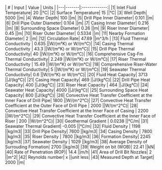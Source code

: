 | # | Input   |    Value    |    Units      | 
|---|-------|:-------------:|
|1| Inlet Fluid Temperature|  20  ||°C|
|2| Surface Temperature|  15  ||°C|
|3| Well Depth|  5000  ||m|
|4| Water Depth|  100  ||m|
|5| Drill Pipe Inner Diameter|  0.101  ||m|
|6| Drill Pipe Outer Diameter|  0.104  ||m|
|7| Casing Inner Diameter|  0.216  ||m|
|8| Surrounding Space Diameter|  0.26  ||m|
|9| Riser Inner Diameter|  0.45  ||m|
|10| Riser Outer Diameter|  0.5334  ||m|
|11| Nearby Formation Diameter|  2  ||m|
|12| Circulation Rate| 47.69  ||m^3/h |
|13| Fluid Thermal Conductivity |   0.635  ||W/(m°K) or W/(m°C)|
|14| Casing Thermal Conductivity |  43.3  ||W/(m°K) or W/(m°C)|
|15| Drill Pipe Thermal Conductivity|  40  ||W/(m°K) or W/(m°C)|
|16| Comprehensive Csg-Fm Thermal Conductivity|  2.249  ||W/(m°K) or W/(m°C)|
|17| Riser Thermal Conductivity |  15.49  ||W/(m°K) or W/(m°C)|
|18| Comprehensive Riser-Water Thermal Conductivity|  5  ||W/(m°K) or W/(m°C)|
|19| Seawater Thermal Conductivity|  0.6  ||W/(m°K) or W/(m°C)|
|20| Fluid Heat Capacity|  3713  ||J/(kg°C)|
|21| Casing Heat Capacity|  469  ||J/(kg°C)|
|22| Drill Pipe Heat Capacity|  400  ||J/(kg°C)| 
|23| Riser Heat Capacity |  464  ||J/(kg°C)|
|24| Seawater Heat Capacity|  4000  ||J/(kg°C)| 
|25| Surrounding Space Heat Capacity|  800  ||J/(kg°C)| 
|26| Convective Heat Transfer Coefficient at the Inner Face of Drill Pipe|  1800  ||W/(m^2°C)| 
|27| Convective Heat Transfer Coefficient at the Outer Face of Drill Pipe |  2000  ||W/(m^2°C)| 
|28| Convective Heat Transfer Coefficient at the Inner Face of Casing |  2200  ||W/(m^2°C)| 
|29| Convective Heat Transfer Coefficient at the Inner Face of Riser |  200  ||W/(m^2°C)| 
|30| Geothermal Gradient |  0.0238  ||°C/m|
|31| Seawater Thermal Gradient|  -0.005  ||°C/m| 
|32| Fluid Density |  1198  ||kg/m3|
|33| Drill Pipe Density|  7600  ||kg/m3| 
|34| Casing Density |  7800  ||kg/m3|
|35| Riser Density |  7800  ||kg/m3|
|36| Formation Density|  2245  ||kg/m3| 
|37| Seawater Density |  1029  ||kg/m3|
|38| Average Density of Surrouding Formation|  2700  ||kg/m3|
|39| Weight on bit (WOB)|  22.41  ||kN|
|40| Rate of Penetration (ROP)|  14.4  ||m/h|
|41| Area of Drill Bit Nozzles|  2  ||m^2|
|42| Reynolds number|  x  ||unit less|
|43| Measured Depth at Target|  2000  ||m|
